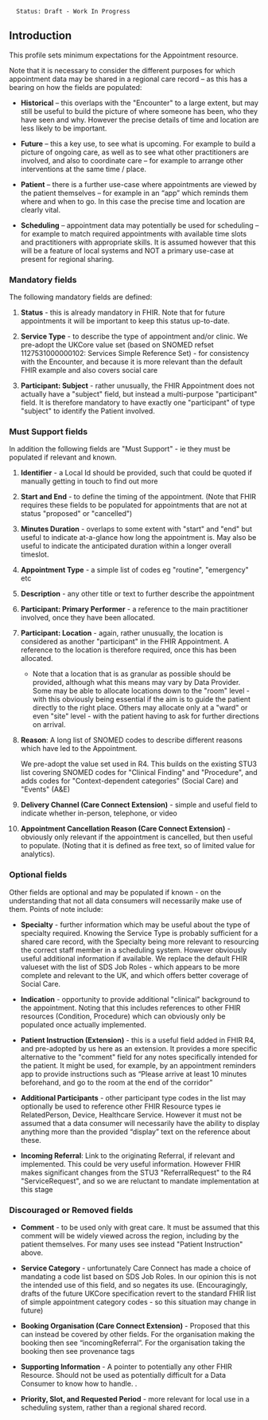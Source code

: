       Status: Draft - Work In Progress

## **Introduction**
This profile sets minimum expectations for the Appointment resource.

Note that it is necessary to consider the different purposes for which appointment data may be shared in a regional care record – as this has a bearing on how the fields are populated:

 - **Historical** – this overlaps with the "Encounter" to a large extent, but may still be useful to build the picture of where someone has been, who they have seen and why. However the precise details of time and location are less likely to be important.

 - **Future** – this a key use, to see what is upcoming. For example to build a picture of ongoing care, as well as to see what other practitioners are involved, and also to coordinate care – for example to arrange other interventions at the same time / place.

 - **Patient** – there is a further use-case where appointments are viewed by the patient themselves – for example in an “app” which reminds them where and when to go. In this case the precise time and location are clearly vital.

 - **Scheduling** – appointment data may potentially be used for scheduling – for example to match required appointments with available time slots and practitioners with appropriate skills. It is assumed however that this will be a feature of local systems and NOT a primary use-case at present for regional sharing. 



### **Mandatory fields**
The following mandatory fields are defined:

1. **Status** - this is already mandatory in FHIR. Note that for future appointments it will be important to keep this status up-to-date.

2. **Service Type** - to describe the type of appointment and/or clinic. We pre-adopt the UKCore value set (based on SNOMED refset 1127531000000102: Services Simple Reference Set) - for consistency with the Encounter, and because it is more relevant than the default FHIR example and also covers social care

3. **Participant: Subject** - rather unusually, the FHIR Appointment does not actually have a "subject" field, but instead a multi-purpose "participant" field. It is therefore mandatory to have exactly one "participant" of type "subject" to identify the Patient involved.


### **Must Support fields**
In addition the following fields are "Must Support" - ie they must be populated if relevant and known. 

1. **Identifier** - a Local Id should be provided, such that could be quoted if manually getting in touch to find out more

2. **Start and End** - to define the timing of the appointment. (Note that FHIR requires these fields to be populated for appointments that are not at status "proposed" or "cancelled")

3. **Minutes Duration** - overlaps to some extent with "start" and "end" but useful to indicate at-a-glance how long the appointment is. May also be useful to indicate the anticipated duration within a longer overall timeslot.

4. **Appointment Type** - a simple list of codes eg "routine", "emergency" etc

5. **Description** - any other title or text to further describe the appointment

6. **Participant: Primary Performer** - a reference to the main practitioner involved, once they have been allocated.

7. **Participant: Location** - again, rather unusually, the location is considered as another "participant" in the FHIR Appointment. A reference to the location is therefore required, once this has been allocated. 
    - Note that a location that is as granular as possible should be provided, although what this means may vary by Data Provider. Some may be able to allocate locations down to the "room" level - with this obviously being essential if the aim is to guide the patient directly to the right place. Others may allocate only at a "ward" or even "site" level - with the patient having to ask for further directions on arrival.


8. **Reason**: A long list of SNOMED codes to describe different reasons which have led to the Appointment. 

   We pre-adopt the value set used in R4. This builds on the existing STU3 list covering SNOMED codes for "Clinical Finding" and "Procedure", and adds codes for "Context-dependent categories" (Social Care) and "Events" (A&E) 

9. **Delivery Channel (Care Connect Extension)** - simple and useful field to indicate whether in-person, telephone, or video

10. **Appointment Cancellation Reason (Care Connect Extension)** - obviously only relevant if the appointment is cancelled, but then useful to populate. (Noting that it is defined as free text, so of limited value for analytics).


### **Optional fields**
Other fields are optional and may be populated if known - on the understanding that not all data consumers will necessarily make use of them. Points of note include:

 - **Specialty** - further information which may be useful about the type of specialty required. Knowing the Service Type is probably sufficient for a shared care record, with the Specialty being more relevant to resourcing the correct staff member in a scheduling system. However obviously useful additional information if available. We replace the default FHIR valueset with the list of SDS Job Roles - which appears to be more complete and relevant to the UK, and which offers better coverage of Social Care.

 - **Indication** - opportunity to provide additional "clinical" background to the appointment. Noting that this includes references to other FHIR resources (Condition, Procedure) which can obviously only be populated once actually implemented.

 - **Patient Instruction (Extension)** - this is a useful field added in FHIR R4, and pre-adopted by us here as an extension. It provides a more specific alternative to the "comment" field for any notes specifically intended for the patient. It might be used, for example, by an appointment reminders app to provide instructions such as “Please arrive at least 10 minutes beforehand, and go to the room at the end of the corridor”
   
 - **Additional Participants** - other participant type codes in the list may optionally be used to reference other FHIR Resource types ie RelatedPerson, Device, Healthcare Service. However it must not be assumed that a data consumer will necessarily have the ability to display anything more than the provided “display” text on the reference about these.

 - **Incoming Referral**: Link to the originating Referral, if relevant and implemented. This could be very useful information. However FHIR makes significant changes from the STU3 "ReferralRequest" to the R4 "ServiceRequest", and so we are reluctant to mandate implementation at this stage


### **Discouraged or Removed fields**

 - **Comment** - to be used only with great care. It must be assumed that this comment will be widely viewed across the region, including by the patient themselves. For many uses see instead "Patient Instruction" above.

 - **Service Category** - unfortunately Care Connect has made a choice of mandating a code list based on SDS Job Roles. In our opinion this is not the intended use of this field, and so negates its use. (Encouragingly, drafts of the future UKCore specification revert to the standard FHIR list of simple appointment category codes - so this situation may change in future)

 - **Booking Organisation (Care Connect Extension)** - Proposed that this can instead be covered by other fields. For the organisation making the booking then see “incomingReferral”. For the organisation taking the booking then see provenance tags

  - **Supporting Information** - A pointer to potentially any other FHIR Resource. Should not be used as potentially difficult for a Data Consumer to know how to handle.
.
  - **Priority, Slot, and Requested Period** - more relevant for local use in a scheduling system, rather than a regional shared record.

